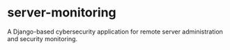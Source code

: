 # server-monitoring
A Django-based cybersecurity application for remote server administration and security monitoring.
